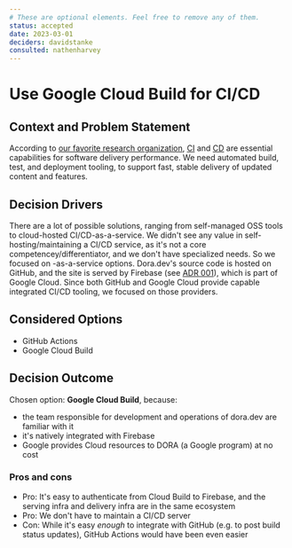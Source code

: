 ```yaml
---
# These are optional elements. Feel free to remove any of them.
status: accepted
date: 2023-03-01
deciders: davidstanke
consulted: nathenharvey
---
```

# Use Google Cloud Build for CI/CD

## Context and Problem Statement

According to [our favorite research organization](dora.dev), [CI](https://dora.dev/capabilities/continuous-integration/) and [CD](https://dora.dev/capabilities/continuous-delivery/) are essential capabilities for software delivery performance. We need automated build, test, and deployment tooling, to support fast, stable delivery of updated content and features.

## Decision Drivers

There are a lot of possible solutions, ranging from self-managed OSS tools to cloud-hosted CI/CD-as-a-service. We didn't see any value in self-hosting/maintaining a CI/CD service, as it's not a core competencey/differentiator, and we don't have specialized needs. So we focused on -as-a-service options. Dora.dev's source code is hosted on GitHub, and the site is served by Firebase (see [ADR 001](001-serve-content-with-firebase.md)), which is part of Google Cloud. Since both GitHub and Google Cloud provide capable integrated CI/CD tooling, we focused on those providers.

## Considered Options

* GitHub Actions
* Google Cloud Build

## Decision Outcome

Chosen option: **Google Cloud Build**, because:
- the team responsible for development and operations of dora.dev are familiar with it
- it's natively integrated with Firebase
- Google provides Cloud resources to DORA (a Google program) at no cost

### Pros and cons

* Pro: It's easy to authenticate from Cloud Build to Firebase, and the serving infra and delivery infra are in the same ecosystem
* Pro: We don't have to maintain a CI/CD server
* Con: While it's easy _enough_ to integrate with GitHub (e.g. to post build status updates), GitHub Actions would have been even easier
